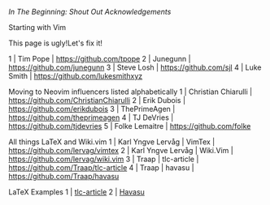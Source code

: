 _In The Beginning: Shout Out Acknowledgements_

 Starting with Vim

 This page is ugly!Let's fix it!

 1 | Tim Pope            | https://github.com/tpope
 2 | Junegunn            | https://github.com/junegunn
 3 | Steve Losh          | https://github.com/sjl
 4 | Luke Smith          | https://github.com/lukesmithxyz

 Moving to Neovim influencers listed alphabetically
 1 | Christian Chiarulli | https://github.com/ChristianChiarulli
 2 | Erik Dubois         | https://github.com/erikdubois
 3 | ThePrimeAgen        | https://github.com/theprimeagen
 4 | TJ DeVries          | https://github.com/tjdevries
 5 | Folke Lemaitre      | https://github.com/folke

 All things LaTeX and Wiki.vim
 1 | Karl Yngve Lervåg   | VimTex      | https://github.com/lervag/vimtex
 2 | Karl Yngve Lervåg   | Wiki.Vim    | https://github.com/lervag/wiki.vim
 3 | Traap               | tlc-article | https://github.com/Traap/tlc-article
 4 | Traap               | havasu      | https://github.com/Traap/havasu

 LaTeX Examples
 1 | [tlc-article](tlc-article/tlc-article.tex)
 2 | [Havasu](havasu/example.tex)
